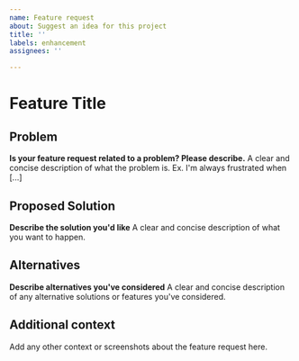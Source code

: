 ```yaml
---
name: Feature request
about: Suggest an idea for this project
title: ''
labels: enhancement
assignees: ''

---
```


# Feature Title

## Problem

**Is your feature request related to a problem? Please describe.**
A clear and concise description of what the problem is. Ex. I'm always frustrated when [...]

## Proposed Solution

**Describe the solution you'd like**
A clear and concise description of what you want to happen.

## Alternatives

**Describe alternatives you've considered**
A clear and concise description of any alternative solutions or features you've considered.

## Additional context
Add any other context or screenshots about the feature request here.
